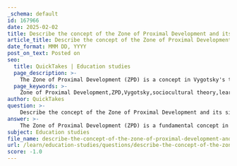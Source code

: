 ```yaml
---
_schema: default
id: 167966
date: 2025-02-02
title: Describe the concept of the Zone of Proximal Development and its significance in learning.
article_title: Describe the concept of the Zone of Proximal Development and its significance in learning.
date_format: MMM DD, YYYY
post_on_text: Posted on
seo:
  title: QuickTakes | Education studies
  page_description: >-
    The Zone of Proximal Development (ZPD) is a concept in Vygotsky's theory that highlights the importance of social interaction in children's learning and cognitive development. It focuses on the tasks a child can perform with guidance, emphasizing the need for scaffolding and the role of culture in facilitating effective learning.
  page_keywords: >-
    Zone of Proximal Development,ZPD,Vygotsky,sociocultural theory,learning,cognitive development,social interaction,scaffolding,guided interaction,cultural context,make-believe play,education,children's learning
author: QuickTakes
question: >-
    Describe the concept of the Zone of Proximal Development and its significance in learning.
answer: >-
    The Zone of Proximal Development (ZPD) is a fundamental concept in Vygotsky's sociocultural theory, which emphasizes the importance of social interaction in learning and cognitive development. The ZPD refers to the range of tasks that a child can perform with the assistance of a more knowledgeable other (such as a teacher, parent, or peer) but cannot yet accomplish independently. This concept highlights the potential for learning that exists when children receive appropriate support and guidance.\n\n### Significance of the Zone of Proximal Development\n\n1. **Facilitates Learning**: The ZPD underscores the idea that learning is most effective when it occurs just beyond a child's current capabilities. By engaging in tasks within the ZPD, children can stretch their cognitive abilities and develop new skills.\n\n2. **Guided Interaction**: The presence of a more knowledgeable other is crucial in the ZPD. This interaction allows for tailored support, where the adult or peer can provide guidance, feedback, and encouragement, helping the child navigate challenges that they cannot solve alone.\n\n3. **Scaffolding**: Scaffolding is a key strategy used within the ZPD. It involves providing temporary support that is gradually removed as the child becomes more competent. Effective scaffolding techniques include prompts, questions, and constructive feedback, which help children build confidence and independence in their learning.\n\n4. **Cognitive Development**: The ZPD is integral to cognitive development, as it encourages children to engage in higher-order thinking and problem-solving. By working within their ZPD, children can develop critical thinking skills and enhance their understanding of complex concepts.\n\n5. **Cultural Context**: Vygotsky emphasized that learning is influenced by cultural and social contexts. The ZPD reflects how children learn within their specific environments, where cultural tools and practices shape their cognitive development.\n\n6. **Make-Believe Play**: Symbolic play, or make-believe play, is another important aspect related to the ZPD. Through play, children can experiment with social roles and behaviors, which contributes to both cognitive and social development. This type of play often occurs within the ZPD, as children navigate scenarios that require guidance and collaboration.\n\nIn summary, the Zone of Proximal Development is significant in learning as it identifies the potential for growth that exists when children are supported appropriately. It emphasizes the role of social interaction, scaffolding, and cultural context in facilitating cognitive development, making it a crucial concept for educators and caregivers to understand in order to foster effective learning environments.
subject: Education studies
file_name: describe-the-concept-of-the-zone-of-proximal-development-and-its-significance-in-learning.md
url: /learn/education-studies/questions/describe-the-concept-of-the-zone-of-proximal-development-and-its-significance-in-learning
score: -1.0
---
```


&nbsp;